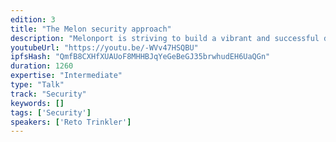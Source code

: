 ```yaml
---
edition: 3
title: "The Melon security approach"
description: "Melonport is striving to build a vibrant and successful developer ecosystem of Melon module builders. An important part of that ecosystem is the security and behaviour of smart contracts that make up Melon modules as well as how they interact with the Melon core and each other. In this presentation, we’ll demonstrate our ongoing technical efforts to assist Melon module developers in creating safe, secure smart contracts and touch on the importance of getting the auditing process right and how others can learn from our experience."
youtubeUrl: "https://youtu.be/-WVv47HSQBU"
ipfsHash: "QmfB8CXHfXUAUoF8MHHBJqYeGeBeGJ35brwhudEH6UaQGn"
duration: 1260
expertise: "Intermediate"
type: "Talk"
track: "Security"
keywords: []
tags: ['Security']
speakers: ['Reto Trinkler']
---
```

